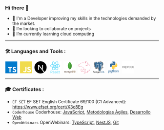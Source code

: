### Hi there 👋

- 🔭 I'm a Developer improving my skills in the technologies demanded by the market.
- 👯 I’m looking to collaborate on projects
- 🌱 I’m currently learning cloud computing
---
### :hammer_and_wrench: Languages and Tools :

<div>
  <img src="https://github.com/devicons/devicon/blob/master/icons/typescript/typescript-plain.svg" title="ts" alt="ts" width="40" height="40"/>&nbsp;
  <img src="https://github.com/devicons/devicon/blob/master/icons/javascript/javascript-plain.svg" title="js" alt="js" width="40" height="40"/>&nbsp;
  <img src="https://github.com/devicons/devicon/blob/master/icons/nextjs/nextjs-plain.svg" title="nextjs" alt="nextjs" width="40" height="40"/>&nbsp;
  <img src="https://github.com/devicons/devicon/blob/master/icons/react/react-original-wordmark.svg" title="react" alt="react" width="40" height="40"/>&nbsp;
  <img src="https://github.com/devicons/devicon/blob/master/icons/mongodb/mongodb-original-wordmark.svg" title="mongodb" alt="mongodb" width="40" height="40"/>&nbsp;
  <img src="https://github.com/devicons/devicon/blob/master/icons/nestjs/nestjs-line.svg" title="nestjs" alt="nestjs" width="40" height="40"/>&nbsp;
  <img src="https://github.com/devicons/devicon/blob/master/icons/postgresql/postgresql-original-wordmark.svg" title="postgresql" alt="postgresql" width="40" height="40"/>&nbsp;
  <img src="https://github.com/devicons/devicon/blob/master/icons/python/python-original-wordmark.svg" title="python" alt="python" width="40" height="40"/>&nbsp;
  <img src="https://github.com/devicons/devicon/blob/master/icons/express/express-original-wordmark.svg" title="express" alt="express" width="40" height="40"/>&nbsp;
</div>

---
### :mortar_board: Certificates :

- ```EF SET``` EF SET English Certificate 69/100 (C1 Advanced): 
https://www.efset.org/cert/X3o5Eg
- ```Coderhouse``` Coderhouse: [JavaScript](https://www.coderhouse.cl/certificados/6224fb1f490bb200255bde1f), [Metodologías Ágiles](https://www.coderhouse.cl/certificados/622bd9ee587734009e29ecc4), [Desarrollo Web](https://www.coderhouse.cl/certificados/62434944ed273f001998f26b)
- ```OpenWebinars``` OpenWebinars: [TypeScript](https://openwebinars.net/cert/ejm5), [NestJS](https://openwebinars.net/cert/olvc), [Git](https://openwebinars.net/cert/Dp7P)


<!--
**CamiloERH/CamiloERH** is a ✨ _special_ ✨ repository because its `README.md` (this file) appears on your GitHub profile.

Here are some ideas to get you started:

- 🔭 I’m currently working on ...

- 👯 I’m looking to collaborate on ...
- 🤔 I’m looking for help with ...
- 💬 Ask me about ...
- 📫 How to reach me: ...
- 😄 Pronouns: ...
- ⚡ Fun fact: ...
-->
